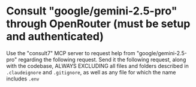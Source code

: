 # Consult "google/gemini-2.5-pro" through OpenRouter (must be setup and authenticated)

Use the "consult7" MCP server to request help from "google/gemini-2.5-pro" regarding the following request.
Send it the following request, along with the codebase, ALWAYS EXCLUDING all files and folders described in `.claudeignore` and `.gitignore`, as well as any file for which the name includes `.env`